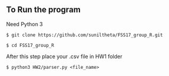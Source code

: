 ## To Run the program
Need Python 3

`$ git clone https://github.com/suniltheta/FSS17_group_R.git`

`$ cd FSS17_group_R`

After this step place your .csv file in HW1 folder

`$ python3 HW2/parser.py <file_name>`

